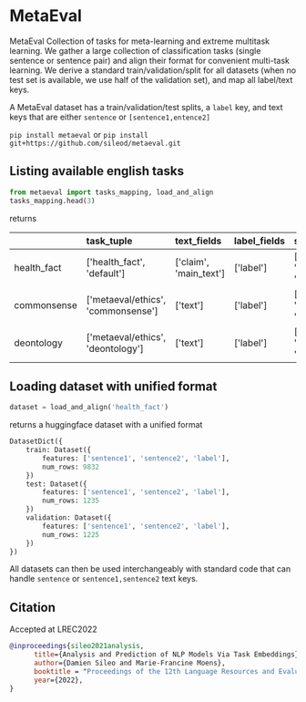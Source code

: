 # MetaEval

MetaEval Collection of tasks for meta-learning and extreme multitask learning. We gather a large collection of classification tasks (single sentence or sentence pair) and align their format for convenient multi-task learning.
We derive a standard train/validation/split for all datasets (when no test set is available, we use half of the validation set), and map all label/text keys. 

A MetaEval dataset has a train/validation/test splits, a `label` key, and text keys that are either `sentence` or `[sentence1,entence2]`

`pip install metaeval`
or
`pip install git+https://github.com/sileod/metaeval.git`


## Listing available english tasks

```python
from metaeval import tasks_mapping, load_and_align
tasks_mapping.head(3)
```

returns

|             | task_tuple                         | text_fields            | label_fields   | split_keys                      |   num_labels |
|:------------|:-----------------------------------|:-----------------------|:---------------|:--------------------------------|-------------:|
| health_fact | ['health_fact', 'default']         | ['claim', 'main_text'] | ['label']      | ['test', 'train', 'validation'] |            4 |
| commonsense | ['metaeval/ethics', 'commonsense'] | ['text']               | ['label']      | ['test', 'train', 'validation'] |            2 |
| deontology  | ['metaeval/ethics', 'deontology']  | ['text']               | ['label']      | ['test', 'train', 'validation'] |            2 |


## Loading dataset with unified format
```python
dataset = load_and_align('health_fact')
```
returns a huggingface dataset with a unified format
```python
DatasetDict({
    train: Dataset({
        features: ['sentence1', 'sentence2', 'label'],
        num_rows: 9832
    })
    test: Dataset({
        features: ['sentence1', 'sentence2', 'label'],
        num_rows: 1235
    })
    validation: Dataset({
        features: ['sentence1', 'sentence2', 'label'],
        num_rows: 1225
    })
})
```

All datasets can then be used interchangeably with standard code that can handle `sentence` or `sentence1,sentence2` text keys.


## Citation
Accepted at LREC2022
```bibtex
@inproceedings{sileo2021analysis,
      title={Analysis and Prediction of NLP Models Via Task Embeddings}, 
      author={Damien Sileo and Marie-Francine Moens},
      booktitle = "Proceedings of the 12th Language Resources and Evaluation Conference",
      year={2022},
}
```

